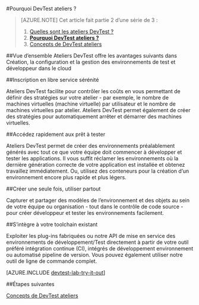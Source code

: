 <properties
    pageTitle="Pourquoi DevTest ateliers ? | Microsoft Azure"
    description="Découvrez comment DevTest ateliers peut faciliter créer, gérer et analyser des machines virtuelles Azure"
    services="devtest-lab,virtual-machines"
    documentationCenter="na"
    authors="tomarcher"
    manager="douge"
    editor=""/>

<tags
    ms.service="devtest-lab"
    ms.workload="na"
    ms.tgt_pltfrm="na"
    ms.devlang="na"
    ms.topic="article"
    ms.date="08/22/2016"
    ms.author="tarcher"/>

#<a name="why-devtest-labs"></a>Pourquoi DevTest ateliers ?

> [AZURE.NOTE]
> Cet article fait partie 2 d’une série de 3 :
> 
> 1. [Quelles sont les ateliers DevTest ?](devtest-lab-overview.md)
> 1. **[Pourquoi DevTest ateliers ?](devtest-lab-why.md)**
> 1. [Concepts de DevTest ateliers](devtest-lab-concepts.md)

##<a name="overview"></a>Vue d’ensemble
Ateliers DevTest offre les avantages suivants dans Création, la configuration et la gestion des environnements de test et développeur dans le cloud

##<a name="worry-free-self-service"></a>Inscription en libre service sérénité

Ateliers DevTest facilite pour contrôler les coûts en vous permettant de définir des stratégies sur votre atelier - par exemple, le nombre de machines virtuelles (machine virtuelle) par utilisateur et le nombre de machines virtuelles par atelier. Ateliers DevTest permet également de créer des stratégies pour automatiquement arrêter et démarrer des machines virtuelles.

##<a name="quickly-get-to-ready-to-test"></a>Accédez rapidement aux prêt à tester

Ateliers DevTest permet de créer des environnements préalablement générés avec tout ce que votre équipe doit commencer à développer et tester les applications. Il vous suffit réclamer les environnements où la dernière génération correcte de votre application est installée et obtenez travaillez immédiatement. Ou, utilisez des conteneurs pour la création d’un environnement encore plus rapide et plus légers.

##<a name="create-once-use-everywhere"></a>Créer une seule fois, utiliser partout

Capturer et partager des modèles de l’environnement et des objets au sein de votre équipe ou organisation - tout dans le contrôle de code source - pour créer développeur et tester les environnements facilement.

##<a name="integrates-with-your-existing-toolchain"></a>S’intègre à votre toolchain existant

Exploiter les plug-ins fabriquées ou notre API de mise en service des environnements de développement/Test directement à partir de votre outil préféré intégration continue (CI), intégrés de développement environnement ou automatisé pipeline de version. Vous pouvez également utiliser notre outil de ligne de commande complet.

[AZURE.INCLUDE [devtest-lab-try-it-out](../../includes/devtest-lab-try-it-out.md)]

##<a name="next-steps"></a>Étapes suivantes

[Concepts de DevTest ateliers](devtest-lab-concepts.md)